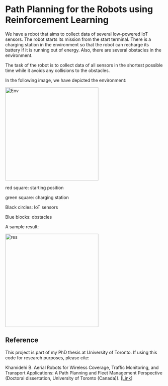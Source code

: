 # Path Planning for the Robots using Reinforcement Learning

We have a robot that aims to collect data of several low-powered IoT sensors. The robot starts its mission from the start terminal. There is a charging station in the environment so that the robot can recharge its battery if it is running out of energy. Also, there are several obstacles in the environment. 

The task of the robot is to collect data of all sensors in the shortest possible time while it avoids any collisions to the obstacles.


In the following image, we have depicted the environment:


<img width="296" alt="Env" src="https://user-images.githubusercontent.com/37718565/167018071-d82d1445-17e9-4b01-9604-d7c2339bbd8e.png">

red square: starting position

green square: charging station

Black circles: IoT sensors

Blue blocks: obstacles


A sample result:


<img width="296" alt="res" src="https://user-images.githubusercontent.com/37718565/167018611-38facc53-ab32-42f8-99b9-014151581baa.png">



## Reference

This project is part of my PhD thesis at University of Toronto. If using this code for research purposes, please cite:

Khamidehi B. Aerial Robots for Wireless Coverage, Traffic Monitoring, and Transport Applications: A Path Planning and Fleet Management Perspective (Doctoral dissertation, University of Toronto (Canada)). [[Link]](https://www.proquest.com/openview/254c7d1708540fec5e9c8f8a62f541a5/1?pq-origsite=gscholar&cbl=18750&diss=y)
